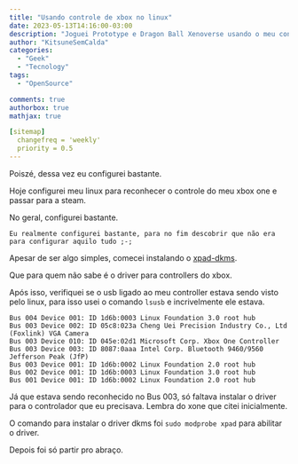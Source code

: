 ```yaml
---
title: "Usando controle de xbox no linux"
date: 2023-05-13T14:16:00-03:00
description: "Joguei Prototype e Dragon Ball Xenoverse usando o meu controle de xbox one no linux"
author: "KitsuneSemCalda"
categories:
  - "Geek"
  - "Tecnology"
tags:
  - "OpenSource"

comments: true
authorbox: true
mathjax: true

[sitemap]
  changefreq = 'weekly'
  priority = 0.5
---
```


Poiszé, dessa vez eu configurei bastante.

Hoje configurei meu linux para reconhecer o controle do meu xbox one e passar para a steam.

No geral, configurei bastante.

```
Eu realmente configurei bastante, para no fim descobrir que não era para configurar aquilo tudo ;-; 
```

Apesar de ser algo simples, comecei instalando o [xpad-dkms](https://aur.archlinux.org/packages/xpad-dkms-git). 

Que para quem não sabe é o driver para controllers do xbox.

Após isso, verifiquei se o usb ligado ao meu controller estava sendo visto pelo linux, para isso usei o comando `lsusb` e incrivelmente ele estava.

```
Bus 004 Device 001: ID 1d6b:0003 Linux Foundation 3.0 root hub
Bus 003 Device 002: ID 05c8:023a Cheng Uei Precision Industry Co., Ltd (Foxlink) VGA Camera
Bus 003 Device 010: ID 045e:02d1 Microsoft Corp. Xbox One Controller
Bus 003 Device 003: ID 8087:0aaa Intel Corp. Bluetooth 9460/9560 Jefferson Peak (JfP)
Bus 003 Device 001: ID 1d6b:0002 Linux Foundation 2.0 root hub
Bus 002 Device 001: ID 1d6b:0003 Linux Foundation 3.0 root hub
Bus 001 Device 001: ID 1d6b:0002 Linux Foundation 2.0 root hub
```

Já que estava sendo reconhecido no Bus 003, só faltava instalar o driver para o controlador que eu precisava. Lembra do xone que citei inicialmente.

O comando para instalar o driver dkms foi `sudo modprobe xpad` para abilitar o driver.

Depois foi só partir pro abraço.
